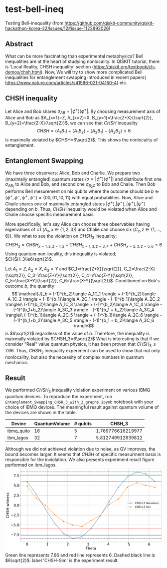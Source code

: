 # test-bell-ineq
Testing Bell-inequality (from https://github.com/qiskit-community/qiskit-hackathon-korea-22/issues/12#issue-1123892026)

## Abstract
What can be more fascinating than experimental metaphysics? Bell inequalities are at the heart of studying nonlocality.
In QISKIT tutorial, there is 'Local Reality, CHSH inequality' section (https://qiskit.org/textbook/ch-demos/chsh.html).
Now, We will try to show more complicated Bell inequalities for entanglement swapping introduced in recent papers(
https://www.nature.com/articles/s41586-021-04160-4) etc.

## CHSH inequality
Let Alice and Bob shares $\sigma_{AB}=|\phi^{+}\rangle\langle\phi^{+}|$. By choosing measurement axis of Alice and Bob as $A_{x=1}=Z, A_{x=2}=X, B_{y=1}=\frac{Z+X}{\sqrt{2}}, B_{y=2}=\frac{Z-X}{\sqrt{2}}$, we can see that $CHSH$ inequality
$$ CHSH = \langle A_1B_1 \rangle + \langle A_1B_2 \rangle + \langle A_2B_1 \rangle - \langle A_2B_2 \rangle \le 6$$
is maximally violated by $CHSH=6\sqrt{2}$. This shows the nonlocality of entanglement.

## Entanglement Swapping

We have three observers: Alice, Bob and Charlie. We prepare two (maximally entangled) quantum states ($\sigma=|\phi^{+}\rangle\langle\phi^{+}|$) and distribute first one $\sigma_{AB_1}$ to Alice and Bob, and second one $\sigma_{B_2C}$ to Bob and Chalie. Then Bob performs Bell mesurement on his qubits where the outcome should be $b \in \left\{\phi^+, \phi^-, \psi^+, \psi^-\right\} = \left\{00, 01, 10, 11\right\}$ with equal probabilities. Now, Alice and Chaile shares one of maximally entangled states $|\phi^{+}\rangle, |\phi^{-}\rangle, |\psi^{+}\rangle, |\psi^{-}\rangle$ depending on $b$. Thus, $CHSH$ inequality would be violated when Alice and Chalie choose specific measurement basis. 

More specifically, let's say Alice can choose three observables having eigenvalues of $\pm1$ ($A_x, x\in\left\{1, 2, 3\right\}$) and Chalie can choose six ($C_z, z\in\left\{1,\dots,6\right\}$). We what to see the violation on $CHSH_3$ inequality;
$$ CHSH_3 = CHSH_{x=1, 2, z=1, 2}+CHSH_{x=1, 3, z=3, 4}+CHSH_{x=2, 3, z=5, 6}\le6$$
Using quantum non-locality, this inequality is violated; $CHSH_3\le6\sqrt{2}$. 

Let $A_1=Z, A_2=X, A_3=Y$ and $C_1=\frac{Z+X}{\sqrt{2}}, C_2=\frac{Z-X}{\sqrt{2}}, C_3=\frac{Z+Y}{\sqrt{2}}, C_4=\frac{Z-Y}{\sqrt{2}}, C_5=\frac{X+Y}{\sqrt{2}}, C_6=\frac{X-Y}{\sqrt{2}}$. 
Conditioned on Bob's outcome $b$, the quantity
$$ \mathcal{J}_b = (-1)^{b_2}\langle A_1C_1 \rangle + (-1)^{b_2}\langle A_1C_2 \rangle + (-1)^{b_1}\langle A_2C_1 \rangle - (-1)^{b_1}\langle A_2C_2 \rangle\\
(-1)^{b_2}\langle A_1C_3 \rangle + (-1)^{b_2}\langle A_1C_4 \rangle - (-1)^{b_1+b_2}\langle A_3C_3 \rangle - (-1)^{b_1 + b_2}\langle A_3C_4 \rangle\\
(-1)^{b_1}\langle A_2C_5 \rangle + (-1)^{b_1}\langle A_2C_6 \rangle - (-1)^{b_1+b_2}\langle A_3C_5 \rangle - (-1)^{b_1 + b_2}\langle A_3C_6 \rangle$$
is $6\sqrt{2}$ regardless of the value of $b$. Therefore, the inequality is maixmally violated by $CHSH_3=6\sqrt{2}$ What is interesting is that if we consider "Real" value quantum physics, it has been proven that $CHSH_3\le7.66$. Thus, $CHSH_3$ inequality experiment can be used to show that not only nonlocallity, but also the necessity of complex numbers in quantum mechanics.

## Result
We performed $CHSH_3$ inequality violation experiment on various IBMQ quantum devices. To reproduce the experiment, run `Entanglement_Swapping_CHSH_3_with_2_graphs.ipynb` notebook with your choice of IBMQ devices. The meaningful result against quantum volume of the devices are shown in the table.

| Device      | QuantumVolume | # qubits |CHSH_3 |
| ----------- | ----------- | ---------| -----|
| ibmq_quito      | 16       |5|1.769776616219977 |
| ibm_lagos   | 32        |7| 5.812749912639812 |

Although we did not achieved violation due to noise, as QV improves, the bound becomes larger. It seems that $CHSH$ of specific measurment basis is responsible for the inviolation. We also presents experiment result figure performed on ibm_lagos. 
![lagos](lagos.png)
Green line represents $7.66$ and red line represents $6$. Dashed black line is $6\sqrt{2}$. label 'CHSH-Sim' is the experiment result.
